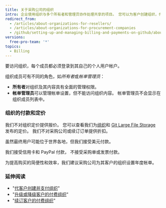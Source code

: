 ```yaml
---
title: 关于采购公司的组织
intro: 企业使用组织与多个所有者和管理员协作处理共享的项目。 您可以为客户创建组织，代他们付款，然后将组织的所有权转给客户。
redirect_from:
  - /articles/about-organizations-for-resellers/
  - /articles/about-organizations-for-procurement-companies
  - /github/setting-up-and-managing-billing-and-payments-on-github/about-organizations-for-procurement-companies
versions:
  free-pro-team: '*'
topics:
  - Billing
---
```

要访问组织，每个成员都必须登录到其自己的个人用户帐户。

组织成员可有不同的角色，如*所有者*或*帐单管理员*：

- **所有者**对组织及其内容具有全面的管理权限。
- **帐单管理员**可以管理帐单设置，但不能访问组织内容。 帐单管理员不会显示在组织成员列表中。

### 组织的付款和定价

我们不对组织定价提供报价。 您可以查看我们为[组织](https://github.com/pricing)和 [Git Large File Storage](/articles/about-storage-and-bandwidth-usage/) 发布的定价。 我们不对采购公司或续订订单提供折扣。

虽然最终用户可能位于世界各地，但我们接受美元付款。

我们接受信用卡和 PayPal 付款， 不接受采购单或发票付款。

为提高购买的简便性和效率，我们建议采购公司为其客户的组织设置年度帐单。

### 延伸阅读

- "[代客户创建并支付组织](/articles/creating-and-paying-for-an-organization-on-behalf-of-a-client)"
- "[升级或降级客户的付费组织](/articles/upgrading-or-downgrading-your-client-s-paid-organization)"
- "[续订客户的付费组织](/articles/renewing-your-client-s-paid-organization)"
